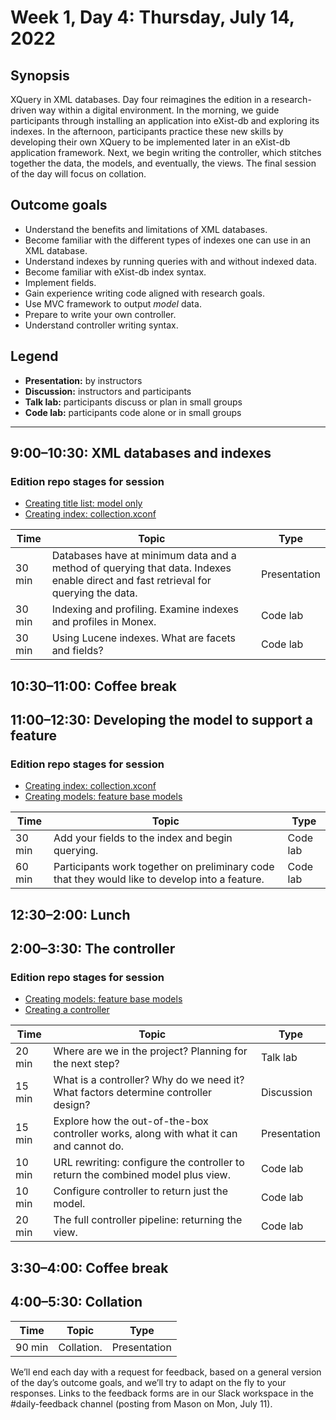 # Week 1, Day 4: Thursday, July 14, 2022
## Synopsis

XQuery in XML databases. Day four reimagines the edition in a research-driven way
                within a digital environment. In the morning, we guide participants through
                installing an application into eXist-db and exploring its indexes. In the afternoon,
                participants practice these new skills by developing their own XQuery to be
                implemented later in an eXist-db application framework. Next, we begin writing the
                controller, which stitches together the data, the models, and eventually, the views.
                The final session of the day will focus on collation.

## Outcome goals
* Understand the benefits and limitations of XML databases.
* Become familiar with the different types of indexes one can use in an XML database.
* Understand indexes by running queries with and without indexed data.
* Become familiar with eXist-db index syntax.
* Implement fields.
* Gain experience writing code aligned with research goals.
* Use MVC framework to output *model* data.
* Prepare to write your own controller.
* Understand controller writing syntax.

## Legend

* **Presentation:** by instructors
* **Discussion:** instructors and participants
* **Talk lab:** participants discuss or plan in small groups
* **Code lab:** participants code alone or in small groups

* * *
## 9:00–10:30: XML databases and indexes


### Edition repo stages for session

* [Creating title list: model only](https://github.com/Pittsburgh-NEH-Institute/placeholder)
* [Creating index: collection.xconf](https://github.com/Pittsburgh-NEH-Institute/placeholder)

Time | Topic | Type
---- | ---- | ---- 
30 min | Databases have at minimum data and a method of querying that data. Indexes enable direct and fast retrieval for querying the data. | Presentation
30 min | Indexing and profiling. Examine indexes and profiles in Monex. | Code lab
30 min | Using Lucene indexes. What are facets and fields? | Code lab

## 10:30–11:00: Coffee break

## 11:00–12:30: Developing the model to support a feature


### Edition repo stages for session

* [Creating index: collection.xconf](https://github.com/Pittsburgh-NEH-Institute/placeholder)
* [Creating models: feature base models](https://github.com/Pittsburgh-NEH-Institute/placeholder)

Time | Topic | Type
---- | ---- | ---- 
30 min | Add your fields to the index and begin querying. | Code lab
60 min | Participants work together on preliminary code that they would like to develop into a feature. | Code lab

## 12:30–2:00: Lunch

## 2:00–3:30: The controller


### Edition repo stages for session

* [Creating models: feature base models](https://github.com/Pittsburgh-NEH-Institute/placeholder)
* [Creating a controller](https://github.com/Pittsburgh-NEH-Institute/placeholder)

Time | Topic | Type
---- | ---- | ---- 
20 min | Where are we in the project? Planning for the next step? | Talk lab
15 min | What is a controller? Why do we need it? What factors determine controller design? | Discussion
15 min | Explore how the out-of-the-box controller works, along with what it can and cannot do. | Presentation
10 min | URL rewriting: configure the controller to return the combined model plus view. | Code lab
10 min | Configure controller to return just the model. | Code lab
20 min | The full controller pipeline: returning the view. | Code lab

## 3:30–4:00: Coffee break

## 4:00–5:30: Collation

Time | Topic | Type
---- | ---- | ---- 
90 min | Collation. | Presentation

We’ll end each day with a request for feedback, based on a general version of the day’s outcome goals, and we’ll try to adapt on the fly to your responses. Links to the feedback forms are in our Slack workspace in the #daily-feedback channel (posting from Mason on Mon, July 11).